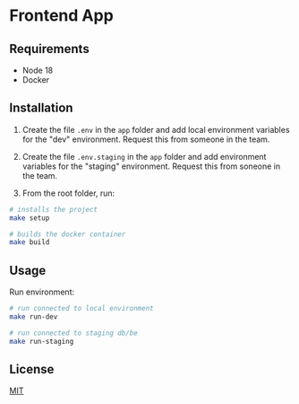 # Frontend App

## Requirements

- Node 18
- Docker

## Installation

1. Create the file `.env` in the `app` folder and add local environment variables for the "dev" environment. Request this from someone in the team.
2. Create the file `.env.staging` in the `app` folder and add environment variables for the "staging" environment. Request this from soneone in the team.

3. From the root folder, run:

```bash
# installs the project
make setup

# builds the docker container
make build
```

## Usage

Run environment:

```bash
# run connected to local environment
make run-dev

# run connected to staging db/be
make run-staging
```

## License

[MIT](https://choosealicense.com/licenses/mit/)
